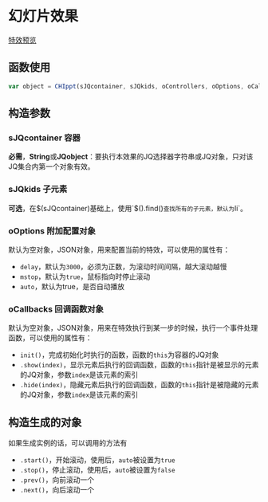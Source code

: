 # 幻灯片效果

[特效预览](http://vrbvillor.github.io/effects/ppt/ppt.html)

## 函数使用

```javascript
var object = CHIppt(sJQcontainer, sJQkids, oControllers, oOptions, oCallbacks);
```

## 构造参数

### sJQcontainer 容器

**必需**，**String**或**JQobject**：要执行本效果的JQ选择器字符串或JQ对象，只对该JQ集合内第一个对象有效。  

### sJQkids 子元素
**可选**，在$(sJQcontainer)基础上，使用`$().find()`查找所有的子元素，默认为`li`。

### oOptions 附加配置对象 

默认为空对象，JSON对象，用来配置当前的特效，可以使用的属性有：  

+ `delay`，默认为`3000`，必须为正数，为滚动时间间隔，越大滚动越慢
+ `mstop`，默认为`true`，鼠标指向时停止滚动
+ `auto`，默认为true，是否自动播放


### oCallbacks 回调函数对象

默认为空对象，JSON对象，用来在特效执行到某一步的时候，执行一个事件处理函数，可以使用的属性有： 

+ `init()`，完成初始化时执行的函数，函数的`this`为容器的JQ对象
+ `.show(index)`，显示元素后执行的回调函数，函数的`this`指针是被显示的元素的JQ对象，参数`index`是该元素的索引   
+ `.hide(index)`，隐藏元素后执行的回调函数，函数的`this`指针是被隐藏的元素的JQ对象，参数`index`是该元素的索引   

## 构造生成的对象  

如果生成实例的话，可以调用的方法有  

+ `.start()`，开始滚动，使用后，`auto`被设置为`true`
+ `.stop()`，停止滚动，使用后，`auto`被设置为`false`
+ `.prev()`，向前滚动一个
+ `.next()`，向后滚动一个


